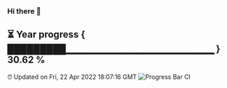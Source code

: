 ### Hi there 👋
⏳ Year progress { █████████▁▁▁▁▁▁▁▁▁▁▁▁▁▁▁▁▁▁▁▁▁ } 30.62 %
---
⏰ Updated on Fri, 22 Apr 2022 18:07:16 GMT
![Progress Bar CI](https://github.com/Moyi321/Moyi321/workflows/Progress%20Bar%20CI/badge.svg)
